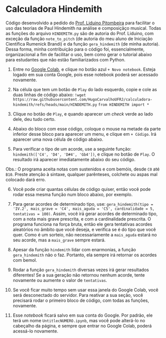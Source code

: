 # Calculadora Hindemith

Código desenvolvido a pedido do [Prof. Liduino Pitombeira](https://pitombeira.com/) para facilitar o uso das teorias de Paul Hindemith na análise e composiçãço musical. Todas as funções do arquivo `HINDEMITH.py` são de autoria do Prof. Liduino, com exceção da função `note_to_pitch` (de autoria do meu aluno de Iniciação Científica Rumenick Brandi) e da função `gera_hindemith` (de minha autoria). Dessa forma, minha contribuição para o código foi, essencialmente, organizacional a fim de facilitar o uso, bem como gerar o tutorial abaixo para estudantes que não estão familiarizados com Python.

1) Entre no [Google Colab](https://colab.research.google.com/), e clique no botão azul `+ Novo notebook`. Esteja logado em sua conta Google, pois esse notebook poderá ser acessado novamente.

2) Na célula que tem um botão de `Play` do lado esquerdo, copie e cole as duas linhas de código abaixo:
`!wget https://raw.githubusercontent.com/HugoCarvalhoUFRJ/calculadora-hindemith/refs/heads/main/HINDEMITH.py`
`from HINDEMITH import *`

3) Clique no botão de `Play`, e quando aparecer um *check* verde ao lado dele, deu tudo certo.

4) Abaixo do bloco com esse código, coloque o mouse na metade da parte inferior desse bloco para aparecer um menu, e clique em `+ Código`. Irá aparecer uma nova célula de código abaixo.

5) Para verificar o tipo de um acorde, use a seguinte função: `hindemith(['C4', 'D4', 'D#4', 'Gb4'])`, e clique no botão de `Play`. O resultado irá aparecer imediatamente abaixo do seu código.

Obs.: O programa aceita notas com sustenidos e com bemóis, desde `C0` até `B10`. Preste atenção à sintaxe, qualquer parênteses, colchete ou aspas mal colocado dará erro.

6) Você pode criar quantas células de código quiser, então você pode rodar essa mesma função num bloco abaixo, por exemplo.

7) Para gerar acordes de determinado tipo, use: `gera_hindemith(tipo = 'IV.2', mais_grave = 'C4', mais_aguda = 'C5', cardinalidade = 5, tentativas = 100)`. Assim, você irá gerar acordes de determinado tipo, com a nota mais grave prescrita, e com a cardinalidade prescrita. O programa funciona na força bruta, então ele gera tentativas acordes aleatórios no âmbito que você deseja, e verifica se é do tipo que você quer. Como é um sorteio, não necessariamente a `mais_aguda` estará no seu acorde, mas a `mais_grave` sempre estará.

8) Apesar da função `hindemith` lidar com enarmonias, a função `gera_hindemith` não o faz. Portanto, ela sempre irá retornar os acordes com bemol.

9) Rodar a função `gera_hindemith` diversas vezes irá gerar resultados diferentes! Se a sua geração não retornou nenhum acorde, tente novamente ou aumente o valor de `tentativas`.

10) Se você ficar muito tempo sem usar essa janela do Google Colab, você será desconectado do servidor. Para reativar a sua seção, você precisará rodar o primeiro bloco de código, com todas as funções, novamente.

11) Esse *notebook* ficará salvo em sua conta do Google. Por padrão, ele terá um nome `UntitlecNUMERO.ipynb`, mas você pode alterá-lo no cabeçalho da página, e sempre que entrar no Google Colab, poderá acessá-lo novamente.
